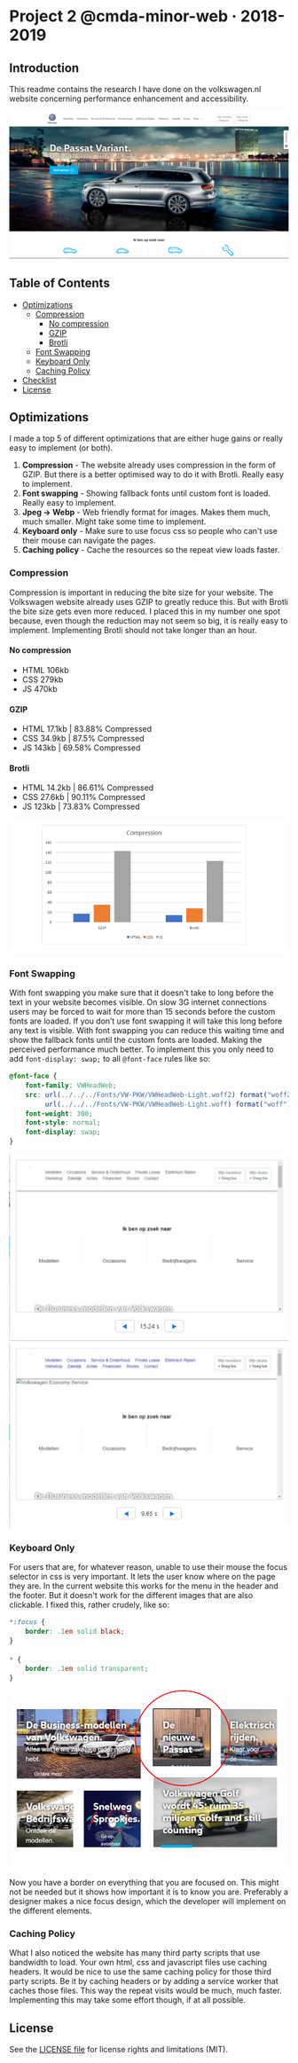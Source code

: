 # Project 2 @cmda-minor-web · 2018-2019

## Introduction
This readme contains the research I have done on the volkswagen.nl website concerning performance enhancement and accessibility.

![Screenshot](screens/screenshot.png)

## Table of Contents

- [Optimizations](#optimizations)
  - [Compression](#compression)
      - [No compression](#no-compression)
      - [GZIP](#gzip)
      - [Brotli](#brotli)
   - [Font Swapping](#font-swapping)
   - [Keyboard Only](#keyboard-only)
   - [Caching Policy](#caching-policy)
- [Checklist](#checklist)
- [License](#license)

## Optimizations
I made a top 5 of different optimizations that are either huge gains or really easy to implement (or both).

1. **Compression** - The website already uses compression in the form of GZIP. But there is a better optimised way to do it with Brotli. Really easy to implement. 
2. **Font swapping** - Showing fallback fonts until custom font is loaded. Really easy to implement.
3. **Jpeg -> Webp** - Web friendly format for images. Makes them much, much smaller. Might take some time to implement.
4. **Keyboard only** - Make sure to use focus css so people who can't use their mouse can navigate the pages.
5. **Caching policy** -  Cache the resources so the repeat view loads faster.

### Compression

Compression is important in reducing the bite size for your website. The Volkswagen website already uses GZIP to greatly reduce this. But with Brotli the bite size gets even more reduced. I placed this in my number one spot because, even though the reduction may not seem so big, it is really easy to implement. Implementing Brotli should not take longer than an hour.

#### No compression
- HTML 106kb 
- CSS 279kb 
- JS 470kb 

#### GZIP
- HTML 17.1kb | 83.88% Compressed
- CSS 34.9kb | 87.5% Compressed
- JS 143kb | 69.58% Compressed

#### Brotli
- HTML 14.2kb | 86.61% Compressed
- CSS 27.6kb | 90.11% Compressed
- JS 123kb | 73.83% Compressed

![Compression](screens/compression.png)

### Font Swapping

With font swapping you make sure that it doesn't take to long before the text in your website becomes visible. On slow 3G internet connections users may be forced to wait for more than 15 seconds before the custom fonts are loaded. If you don’t use font swapping it will take this long before any text is visible. With font swapping you can reduce this waiting time and show the fallback fonts until the custom fonts are loaded. Making the perceived performance much better. To implement this you only need to add `font-display: swap;` to all `@font-face` rules like so:

```css
@font-face {
    font-family: VWHeadWeb;
    src: url(../../../Fonts/VW-PKW/VWHeadWeb-Light.woff2) format("woff2"), 
         url(../../../Fonts/VW-PKW/VWHeadWeb-Light.woff) format("woff");
    font-weight: 300;
    font-style: normal;
    font-display: swap;
}
```
![Fonstwap Before](screens/fontswap_before.png)
![Fontswap After](screens/fontswap_after.png)
### Keyboard Only
For users that are, for whatever reason, unable to use their mouse the focus selector in css is very important. It lets the user know where on the page they are. In the current website this works for the menu in the header and the footer. But it doesn't work for the different images that are also clickable. I fixed this, rather crudely, like so:
```css
*:focus {
    border: .1em solid black;
}

* {
    border: .1em solid transparent;
}
```

![Focus](screens/focus.png)

Now you have a border on everything that you are focused on. This might not be needed but it shows how important it is to know you are. Preferably a designer makes a nice focus design, which the developer will implement on the different elements.

### Caching Policy
What I also noticed the website has many third party scripts that use bandwidth to load. Your own html, css and javascript files use caching headers. It would be nice to use the same caching policy for those third party scripts. Be it by caching headers or by adding a service worker that caches those files. This way the repeat visits would be much, much faster. Implementing this may take some effort though, if at all possible.

## License 
See the [LICENSE file](https://github.com/Mennauu/web-app-from-scratch-18-19/blob/master/LICENSE) for license rights and limitations (MIT).
